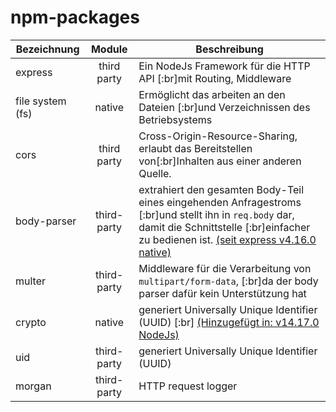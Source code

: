 # npm-packages

|Bezeichnung|Module|Beschreibung|
|--| :--: |-- |
|express|third party|Ein NodeJs Framework für die HTTP API [:br]mit Routing, Middleware|
|file system (fs)|native|Ermöglicht das arbeiten an den Dateien [:br]und Verzeichnissen des Betriebsystems|
|cors|third party|Cross-Origin-Resource-Sharing, erlaubt das Bereitstellen von[:br]Inhalten aus einer anderen Quelle.|
|body-parser|third-party|extrahiert den gesamten Body-Teil eines eingehenden Anfragestroms [:br]und stellt ihn in `req.body` dar, damit die Schnittstelle [:br]einfacher zu bedienen ist.  [(seit express v4.16.0 native)](https://expressjs.com/en/4x/api.html#express.json)|
|multer|third-party|Middleware für die Verarbeitung von `multipart/form-data`, [:br]da der body parser dafür kein Unterstützung hat|
|crypto|native|generiert Universally Unique Identifier (UUID) [:br] [(Hinzugefügt in: v14.17.0 NodeJs)](https://nodejs.org/docs/latest-v14.x/api/crypto.html#crypto_crypto_randomuuid_options) |
|uid|third-party|generiert Universally Unique Identifier (UUID)|
|morgan|third-party|HTTP request logger|
